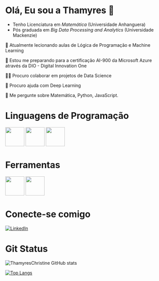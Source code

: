 # Olá, Eu sou a Thamyres  👋

* Tenho Licenciatura em *Matemática* (Universidade Anhanguera)
* Pós graduada em *Big Data Processing and Analytics* (Universidade Mackenzie)

📝 Atualmente lecionando aulas de  Lógica de Programação e Machine Learning

🧠 Estou me preparando para a certificação AI-900 da Microsoft Azure através da DIO - Digital Innovation One

👯‍♀️ Procuro colaborar em projetos de Data Science

🤔 Procuro ajuda com Deep Learning

💬 Me pergunte sobre Matemática, Python, JavaScript.

# Linguagens de Programação

<div style="display: inline">
<img src="https://cdn.jsdelivr.net/gh/devicons/devicon@latest/icons/python/python-original.svg" width="60" height=60"/>
<img src="https://cdn.jsdelivr.net/gh/devicons/devicon@latest/icons/r/r-original.svg" width="60" height="60"/>
<img src="https://cdn.jsdelivr.net/gh/devicons/devicon@latest/icons/javascript/javascript-original.svg" width="60" height="60"/>
</div>

# Ferramentas

<div style="display: inline">
<img loading="lazy" src="https://cdn.jsdelivr.net/gh/devicons/devicon/icons/git/git-original.svg" width="60" height="60"/>
<img src="https://cdn.jsdelivr.net/gh/devicons/devicon@latest/icons/vscode/vscode-original.svg" width="60" height="60"/>
</div>

# Conecte-se comigo

[![LinkedIn](https://img.shields.io/badge/LinkedIn-0077B5?style=for-the-badge&logo=linkedin&logoColor=white)](https://br.linkedin.com/in/thamyres-c-de-a-soares)

# Git Status

![ThamyresChristine GitHub stats](https://github-readme-stats.vercel.app/api?username=ThamyresChristine&theme=synthwave&show_icons=true)

[![Top Langs](https://github-readme-stats.vercel.app/api/top-langs/?username=ThamyresChristine)](https://github.com/thamyreschristine/github-readme-stats)
